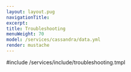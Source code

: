 ```yaml
---
layout: layout.pug
navigationTitle:
excerpt:
title: Troubleshooting
menuWeight: 70
model: /services/cassandra/data.yml
render: mustache
---
```


#include /services/include/troubleshooting.tmpl
